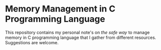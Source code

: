 # Memory Management in C Programming Language

This repository contains my personal note's on *the safe way* to manage memory 
in C programming language that I gather from different resources. Suggestions
are welcome.